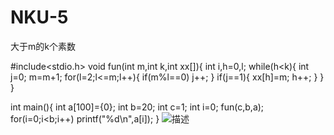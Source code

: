 # NKU-5
大于m的k个素数

#include<stdio.h>
void fun(int m,int k,int xx[]){
	int i,h=0,l;
		while(h<k){
			int j=0;
			m=m+1;
			for(l=2;l<=m;l++){
				if(m%l==0)
				j++;
			}
			if(j==1){
				xx[h]=m;
				h++;
			}
		}	
	}
	
int main(){
	int a[100]={0};
	int b=20;
	int c=1;
	int i=0;
	fun(c,b,a);
	for(i=0;i<b;i++)
	printf("%d\n",a[i]);
}
![描述](https://github.com/foolish1016/MoreView/blob/master/MoreBtn/Preview/7A33E4FC-D15F-4FA2-99D4-371FA7C8DEAA.png)
